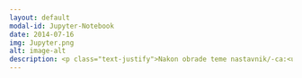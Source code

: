 ```yaml
---
layout: default
modal-id: Jupyter-Notebook
date: 2014-07-16
img: Jupyter.png
alt: image-alt
description: <p class="text-justify">Nakon obrade teme nastavnik/-ca:<ul><li>je upoznat/-a sa osnovama jezika za označavanje Markdown radi stilskog uređivanja repozitorijuma i onlajn svezaka sa zadacima;</li></ul></p>
---
```

